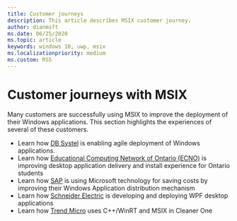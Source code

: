```yaml
---
title: Customer journeys
description: This article describes MSIX customer journey. 
author: dianmsft
ms.date: 06/25/2020
ms.topic: article
keywords: windows 10, uwp, msix
ms.localizationpriority: medium
ms.custom: RS5
---
```


# Customer journeys with MSIX

Many customers are successfully using MSIX to improve the deployment of their Windows applications. This section highlights the experiences of several of these customers.

* Learn how [DB Systel](customer/db-systel.md) is enabling agile deployment of Windows applications.
* Learn how [Educational Computing Network of Ontario (ECNO)](customer/ecno.md) is improving desktop application delivery and install experience for Ontario students
* Learn how [SAP](customer/sap.md) is using Microsoft technology for saving costs by improving their Windows Application distribution mechanism 
* Learn how [Schneider Electric](customer/schneider-electric.md) is developing and deploying WPF desktop applications
* Learn how [Trend Micro](customer/trend-micro.md) uses C++/WinRT and MSIX in Cleaner One
